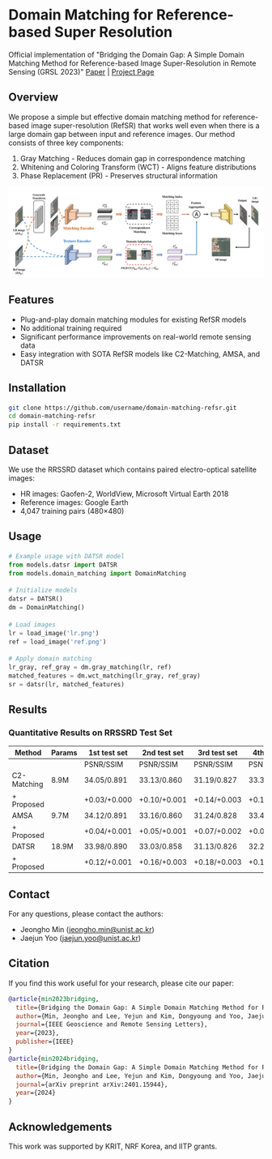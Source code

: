 # Domain Matching for Reference-based Super Resolution

Official implementation of "Bridging the Domain Gap: A Simple Domain Matching Method for Reference-based Image Super-Resolution in Remote Sensing (GRSL 2023)"
[Paper](https://arxiv.org/pdf/2401.15944.pdf) | [Project Page](#)
## Overview
We propose a simple but effective domain matching method for reference-based image super-resolution (RefSR) that works well even when there is a large domain gap between input and reference images. Our method consists of three key components:

1. Gray Matching - Reduces domain gap in correspondence matching
2. Whitening and Coloring Transform (WCT) - Aligns feature distributions 
3. Phase Replacement (PR) - Preserves structural information

![overview](Overview-1.png)

## Features
- Plug-and-play domain matching modules for existing RefSR models
- No additional training required
- Significant performance improvements on real-world remote sensing data
- Easy integration with SOTA RefSR models like C2-Matching, AMSA, and DATSR

## Installation

```bash
git clone https://github.com/username/domain-matching-refsr.git
cd domain-matching-refsr
pip install -r requirements.txt
```

## Dataset
We use the RRSSRD dataset which contains paired electro-optical satellite images:
- HR images: Gaofen-2, WorldView, Microsoft Virtual Earth 2018
- Reference images: Google Earth
- 4,047 training pairs (480×480)

## Usage

```python
# Example usage with DATSR model
from models.datsr import DATSR
from models.domain_matching import DomainMatching

# Initialize models
datsr = DATSR()
dm = DomainMatching()

# Load images
lr = load_image('lr.png')
ref = load_image('ref.png')

# Apply domain matching
lr_gray, ref_gray = dm.gray_matching(lr, ref)
matched_features = dm.wct_matching(lr_gray, ref_gray)
sr = datsr(lr, matched_features)
```

## Results

### Quantitative Results on RRSSRD Test Set

| Method | Params | 1st test set | 2nd test set | 3rd test set | 4th test set |
|--------|---------|--------------|--------------|--------------|--------------|
|        |         | PSNR/SSIM    | PSNR/SSIM    | PSNR/SSIM    | PSNR/SSIM    |
| C2-Matching | 8.9M | 34.05/0.891 | 33.13/0.860 | 31.19/0.827 | 33.37/0.847 |
| + Proposed |     | +0.03/+0.000 | +0.10/+0.001 | +0.14/+0.003 | +0.12/+0.001 |
| AMSA | 9.7M | 34.12/0.891 | 33.16/0.860 | 31.24/0.828 | 33.43/0.847 |
| + Proposed |     | +0.04/+0.001 | +0.05/+0.001 | +0.07/+0.002 | +0.07/+0.002 |
| DATSR | 18.9M | 33.98/0.890 | 33.03/0.858 | 31.13/0.826 | 32.28/0.845 |
| + Proposed |     | +0.12/+0.001 | +0.16/+0.003 | +0.18/+0.003 | +0.16/+0.002 |



## Contact
For any questions, please contact the authors:
- Jeongho Min (jeongho.min@unist.ac.kr)
- Jaejun Yoo (jaejun.yoo@unist.ac.kr)

## Citation
If you find this work useful for your research, please cite our paper:
```bibtex
@article{min2023bridging,
  title={Bridging the Domain Gap: A Simple Domain Matching Method for Reference-based Image Super-Resolution in Remote Sensing},
  author={Min, Jeongho and Lee, Yejun and Kim, Dongyoung and Yoo, Jaejun},
  journal={IEEE Geoscience and Remote Sensing Letters},
  year={2023},
  publisher={IEEE}
}
@article{min2024bridging,
  title={Bridging the Domain Gap: A Simple Domain Matching Method for Reference-based Image Super-Resolution in Remote Sensing},
  author={Min, Jeongho and Lee, Yejun and Kim, Dongyoung and Yoo, Jaejun},
  journal={arXiv preprint arXiv:2401.15944},
  year={2024}
}
```

## Acknowledgements
This work was supported by KRIT, NRF Korea, and IITP grants.
